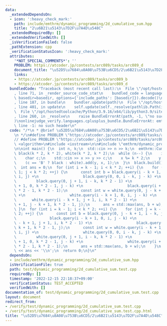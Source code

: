 ```yaml
---
data:
  _extendedDependsOn:
  - icon: ':heavy_check_mark:'
    path: include/emthrm/dynamic_programming/2d_cumulative_sum.hpp
    title: "2\u6B21\u5143\u7D2F\u7A4D\u548C"
  _extendedRequiredBy: []
  _extendedVerifiedWith: []
  _isVerificationFailed: false
  _pathExtension: cpp
  _verificationStatusIcon: ':heavy_check_mark:'
  attributes:
    '*NOT_SPECIAL_COMMENTS*': ''
    PROBLEM: https://atcoder.jp/contests/arc089/tasks/arc089_d
    document_title: "\u52D5\u7684\u8A08\u753B\u6CD5/2\u6B21\u5143\u7D2F\u7A4D\u548C"
    links:
    - https://atcoder.jp/contests/arc089/tasks/arc089_b
    - https://atcoder.jp/contests/arc089/tasks/arc089_d
  bundledCode: "Traceback (most recent call last):\n  File \"/opt/hostedtoolcache/Python/3.9.16/x64/lib/python3.9/site-packages/onlinejudge_verify/documentation/build.py\"\
    , line 71, in _render_source_code_stat\n    bundled_code = language.bundle(stat.path,\
    \ basedir=basedir, options={'include_paths': [basedir]}).decode()\n  File \"/opt/hostedtoolcache/Python/3.9.16/x64/lib/python3.9/site-packages/onlinejudge_verify/languages/cplusplus.py\"\
    , line 187, in bundle\n    bundler.update(path)\n  File \"/opt/hostedtoolcache/Python/3.9.16/x64/lib/python3.9/site-packages/onlinejudge_verify/languages/cplusplus_bundle.py\"\
    , line 401, in update\n    self.update(self._resolve(pathlib.Path(included), included_from=path))\n\
    \  File \"/opt/hostedtoolcache/Python/3.9.16/x64/lib/python3.9/site-packages/onlinejudge_verify/languages/cplusplus_bundle.py\"\
    , line 260, in _resolve\n    raise BundleErrorAt(path, -1, \"no such header\"\
    )\nonlinejudge_verify.languages.cplusplus_bundle.BundleErrorAt: emthrm/dynamic_programming/2d_cumulative_sum.hpp:\
    \ line -1: no such header\n"
  code: "/*\n * @brief \u52D5\u7684\u8A08\u753B\u6CD5/2\u6B21\u5143\u7D2F\u7A4D\u548C\
    \n */\n#define PROBLEM \"https://atcoder.jp/contests/arc089/tasks/arc089_d\"\n\
    // #define PROBLEM \"https://atcoder.jp/contests/arc089/tasks/arc089_b\"\n\n#include\
    \ <algorithm>\n#include <iostream>\n\n#include \"emthrm/dynamic_programming/2d_cumulative_sum.hpp\"\
    \n\nint main() {\n  int n, k;\n  std::cin >> n >> k;\n  emthrm::CumulativeSum2D<int>\
    \ black(k * 2, k * 2), white(k * 2, k * 2);\n  while (n--) {\n    int x, y;\n\
    \    char c;\n    std::cin >> x >> y >> c;\n    x %= k * 2;\n    y %= k * 2;\n\
    \    (c == 'B' ? black : white).add(y, x, 1);\n  }\n  black.build();\n  white.build();\n\
    \  int ans = 0;\n  for (int i = k - 1; i < k * 2; ++i) {\n    for (int j = k -\
    \ 1; j < k * 2; ++j) {\n      const int b = black.query(i - k + 1, j - k + 1,\
    \ i, j) +\n                    black.query(0, 0, i - k, j - k) +\n           \
    \         black.query(0, j + 1, i - k, k * 2 - 1) +\n                    black.query(i\
    \ + 1, 0, k * 2 - 1, j - k) +\n                    black.query(i + 1, j + 1, k\
    \ * 2 - 1, k * 2 - 1);\n      const int w = white.query(0, j - k + 1, i - k, j)\
    \ +\n                    white.query(i - k + 1, 0, i, j - k) +\n             \
    \       white.query(i - k + 1, j + 1, i, k * 2 - 1) +\n                    white.query(i\
    \ + 1, j - k + 1, k * 2 - 1, j);\n      ans = std::max(ans, b + w);\n    }\n \
    \ }\n  for (int i = k - 1; i < k * 2; ++i) {\n    for (int j = k - 1; j < k *\
    \ 2; ++j) {\n      const int b = black.query(0, j - k + 1, i - k, j) +\n     \
    \               black.query(i - k + 1, 0, i, j - k) +\n                    black.query(i\
    \ - k + 1, j + 1, i, k * 2 - 1) +\n                    black.query(i + 1, j -\
    \ k + 1, k * 2 - 1, j);\n      const int w = white.query(i - k + 1, j - k + 1,\
    \ i, j) +\n                    white.query(0, 0, i - k, j - k) +\n           \
    \         white.query(0, j + 1, i - k, k * 2 - 1) +\n                    white.query(i\
    \ + 1, 0, k * 2 - 1, j - k) +\n                    white.query(i + 1, j + 1, k\
    \ * 2 - 1, k * 2 - 1);\n      ans = std::max(ans, b + w);\n    }\n  }\n  std::cout\
    \ << ans << '\\n';\n  return 0;\n}\n"
  dependsOn:
  - include/emthrm/dynamic_programming/2d_cumulative_sum.hpp
  isVerificationFile: true
  path: test/dynamic_programming/2d_cumulative_sum.test.cpp
  requiredBy: []
  timestamp: '2022-12-15 22:18:37+09:00'
  verificationStatus: TEST_ACCEPTED
  verifiedWith: []
documentation_of: test/dynamic_programming/2d_cumulative_sum.test.cpp
layout: document
redirect_from:
- /verify/test/dynamic_programming/2d_cumulative_sum.test.cpp
- /verify/test/dynamic_programming/2d_cumulative_sum.test.cpp.html
title: "\u52D5\u7684\u8A08\u753B\u6CD5/2\u6B21\u5143\u7D2F\u7A4D\u548C"
---
```

